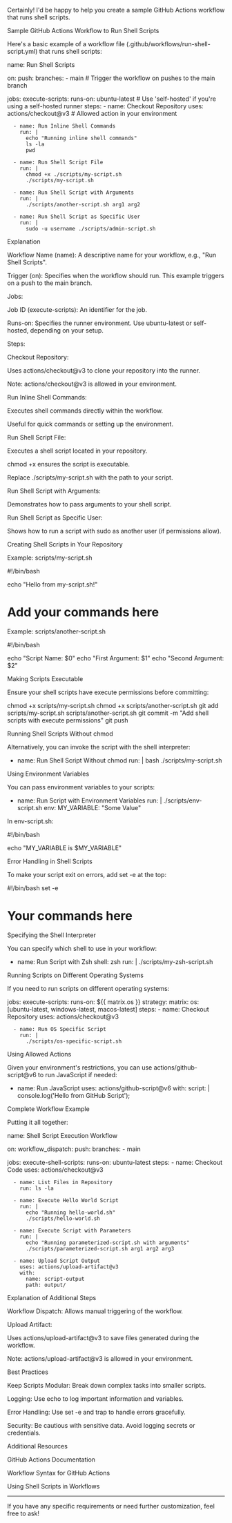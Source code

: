 
Certainly! I'd be happy to help you create a sample GitHub Actions workflow that runs shell scripts.

Sample GitHub Actions Workflow to Run Shell Scripts

Here's a basic example of a workflow file (.github/workflows/run-shell-script.yml) that runs shell scripts:

name: Run Shell Scripts

on:
  push:
    branches:
      - main  # Trigger the workflow on pushes to the main branch

jobs:
  execute-scripts:
    runs-on: ubuntu-latest  # Use 'self-hosted' if you're using a self-hosted runner
    steps:
      - name: Checkout Repository
        uses: actions/checkout@v3  # Allowed action in your environment

      - name: Run Inline Shell Commands
        run: |
          echo "Running inline shell commands"
          ls -la
          pwd

      - name: Run Shell Script File
        run: |
          chmod +x ./scripts/my-script.sh
          ./scripts/my-script.sh

      - name: Run Shell Script with Arguments
        run: |
          ./scripts/another-script.sh arg1 arg2

      - name: Run Shell Script as Specific User
        run: |
          sudo -u username ./scripts/admin-script.sh

Explanation

Workflow Name (name): A descriptive name for your workflow, e.g., "Run Shell Scripts".

Trigger (on): Specifies when the workflow should run. This example triggers on a push to the main branch.

Jobs:

Job ID (execute-scripts): An identifier for the job.

Runs-on: Specifies the runner environment. Use ubuntu-latest or self-hosted, depending on your setup.


Steps:

Checkout Repository:

Uses actions/checkout@v3 to clone your repository into the runner.

Note: actions/checkout@v3 is allowed in your environment.


Run Inline Shell Commands:

Executes shell commands directly within the workflow.

Useful for quick commands or setting up the environment.


Run Shell Script File:

Executes a shell script located in your repository.

chmod +x ensures the script is executable.

Replace ./scripts/my-script.sh with the path to your script.


Run Shell Script with Arguments:

Demonstrates how to pass arguments to your shell script.


Run Shell Script as Specific User:

Shows how to run a script with sudo as another user (if permissions allow).




Creating Shell Scripts in Your Repository

Example: scripts/my-script.sh

#!/bin/bash

echo "Hello from my-script.sh!"
# Add your commands here

Example: scripts/another-script.sh

#!/bin/bash

echo "Script Name: $0"
echo "First Argument: $1"
echo "Second Argument: $2"

Making Scripts Executable

Ensure your shell scripts have execute permissions before committing:

chmod +x scripts/my-script.sh
chmod +x scripts/another-script.sh
git add scripts/my-script.sh scripts/another-script.sh
git commit -m "Add shell scripts with execute permissions"
git push

Running Shell Scripts Without chmod

Alternatively, you can invoke the script with the shell interpreter:

- name: Run Shell Script Without chmod
  run: |
    bash ./scripts/my-script.sh

Using Environment Variables

You can pass environment variables to your scripts:

- name: Run Script with Environment Variables
  run: |
    ./scripts/env-script.sh
  env:
    MY_VARIABLE: "Some Value"

In env-script.sh:

#!/bin/bash

echo "MY_VARIABLE is $MY_VARIABLE"

Error Handling in Shell Scripts

To make your script exit on errors, add set -e at the top:

#!/bin/bash
set -e

# Your commands here

Specifying the Shell Interpreter

You can specify which shell to use in your workflow:

- name: Run Script with Zsh
  shell: zsh
  run: |
    ./scripts/my-zsh-script.sh

Running Scripts on Different Operating Systems

If you need to run scripts on different operating systems:

jobs:
  execute-scripts:
    runs-on: ${{ matrix.os }}
    strategy:
      matrix:
        os: [ubuntu-latest, windows-latest, macos-latest]
    steps:
      - name: Checkout Repository
        uses: actions/checkout@v3

      - name: Run OS Specific Script
        run: |
          ./scripts/os-specific-script.sh

Using Allowed Actions

Given your environment's restrictions, you can use actions/github-script@v6 to run JavaScript if needed:

- name: Run JavaScript
  uses: actions/github-script@v6
  with:
    script: |
      console.log('Hello from GitHub Script');

Complete Workflow Example

Putting it all together:

name: Shell Script Execution Workflow

on:
  workflow_dispatch:
  push:
    branches:
      - main

jobs:
  execute-shell-scripts:
    runs-on: ubuntu-latest
    steps:
      - name: Checkout Code
        uses: actions/checkout@v3

      - name: List Files in Repository
        run: ls -la

      - name: Execute Hello World Script
        run: |
          echo "Running hello-world.sh"
          ./scripts/hello-world.sh

      - name: Execute Script with Parameters
        run: |
          echo "Running parameterized-script.sh with arguments"
          ./scripts/parameterized-script.sh arg1 arg2 arg3

      - name: Upload Script Output
        uses: actions/upload-artifact@v3
        with:
          name: script-output
          path: output/

Explanation of Additional Steps

Workflow Dispatch: Allows manual triggering of the workflow.

Upload Artifact:

Uses actions/upload-artifact@v3 to save files generated during the workflow.

Note: actions/upload-artifact@v3 is allowed in your environment.



Best Practices

Keep Scripts Modular: Break down complex tasks into smaller scripts.

Logging: Use echo to log important information and variables.

Error Handling: Use set -e and trap to handle errors gracefully.

Security: Be cautious with sensitive data. Avoid logging secrets or credentials.


Additional Resources

GitHub Actions Documentation

Workflow Syntax for GitHub Actions

Using Shell Scripts in Workflows



---

If you have any specific requirements or need further customization, feel free to ask!

